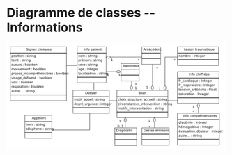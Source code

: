 Diagramme de classes -- Informations
====================================

![Diagramme de classes -- Informations](../../rapport/exports/classes_informations.png "Diagramme de classes -- Informations")
